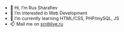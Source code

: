 - 👋 Hi, I’m Rus Sharafiev
- 👀 I’m interested in Web Development
- 🌱 I’m currently learning HTML/CSS, PHP/mySQL, JS
- 📫 Mail me on srr@live.ru
